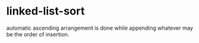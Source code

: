 # linked-list-sort
automatic ascending arrangement is done while appending whatever may be  the order of insertion.
